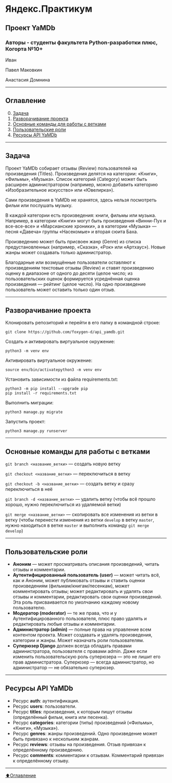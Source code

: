 # Яндекс.Практикум

## Проект YaMDb

### Авторы - студенты факультета Python-разработки плюс, Когорта №10+
Иван

Павел Маковкин

Анастасия Домнина

***


## Оглавление

0. [Задача](#Задача)
1. [Разворачивание проекта](#Разворачивание-проекта)
2. [Основные команды для работы с ветками](#Основные-команды-для-работы-с-ветками)
3. [Пользовательские роли](#Пользовательские-роли)
4. [Ресурсы API YaMDb](#Ресурсы-API-YaMDb)
***


## Задача

Проект YaMDb собирает отзывы (Review) пользователей на произведения (Titles). Произведения делятся на категории: «Книги», «Фильмы», «Музыка». Список категорий (Category) может быть расширен администратором (например, можно добавить категорию «Изобразительное искусство» или «Ювелирка»).

Сами произведения в YaMDb не хранятся, здесь нельзя посмотреть фильм или послушать музыку.

В каждой категории есть произведения: книги, фильмы или музыка. Например, в категории «Книги» могут быть произведения «Винни-Пух и все-все-все» и «Марсианские хроники», а в категории «Музыка» — песня «Давеча» группы «Насекомые» и вторая сюита Баха.

Произведению может быть присвоен жанр (Genre) из списка предустановленных (например, «Сказка», «Рок» или «Артхаус»). Новые жанры может создавать только администратор.

Благодарные или возмущённые пользователи оставляют к произведениям текстовые отзывы (Review) и ставят произведению оценку в диапазоне от одного до десяти (целое число; из пользовательских оценок формируется усреднённая оценка произведения — рейтинг (целое число). На одно произведение пользователь может оставить только один отзыв.

***


## Разворачивание проекта

Клонировать репозиторий и перейти в его папку в командной строке:

```
git clone https://github.com/foxygen-d/api_yamdb.git
```

Cоздать и активировать виртуальное окружение:

```
python3 -m venv env
```
Активировать виртуальное окружение:
```
source env/bin/activatepython3 -m venv env
```

Установить зависимости из файла requirements.txt:

```
python3 -m pip install --upgrade pip
pip install -r requirements.txt
```

Выполнить миграции:

```
python3 manage.py migrate
```

Запустить проект:

```
python3 manage.py runserver
```
***


## Основные команды для работы с ветками
`git branch <название_ветки>` — создать новую ветку

`git checkout <название_ветки>` — переключиться в ветку

`git checkout -b <название_ветки>` — создать ветку и сразу переключиться в неё

`git branch -d <название_ветки>` — удалить ветку (чтобы всё прошло хорошо, нужно переключиться из удаляемой ветки)

`git merge <название_ветки>` — скопировать все изменения из ветки в ветку (чтобы перенести изменения из ветки `develop` в ветку `master`, нужно находиться в ветке `master` и выполнить команду `git merge develop`)
***


## Пользовательские роли

- **Аноним** — может просматривать описания произведений, читать отзывы и комментарии.
- **Аутентифицированный пользователь (user)** — может читать всё, как и Аноним, может публиковать отзывы и ставить оценки произведениям (фильмам/книгам/песенкам), может комментировать отзывы; может редактировать и удалять свои отзывы и комментарии, редактировать свои оценки произведений. Эта роль присваивается по умолчанию каждому новому пользователю.
- **Модератор (moderator)** — те же права, что и у Аутентифицированного пользователя, плюс право удалять и редактировать любые отзывы и комментарии.
- **Администратор (admin)** — полные права на управление всем контентом проекта. Может создавать и удалять произведения, категории и жанры. Может назначать роли пользователям.
- **Суперюзер Django** должен всегда обладать правами администратора, пользователя с правами admin. Даже если изменить пользовательскую роль суперюзера — это не лишит его прав администратора. Суперюзер — всегда администратор, но администратор — не обязательно суперюзер.
***


## Ресурсы API YaMDb
- Ресурс **auth**: аутентификация.
- Ресурс **users**: пользователи.
- Ресурс **titles**: произведения, к которым пишут отзывы (определённый фильм, книга или песенка).
- Ресурс **categories**: категории (типы) произведений («Фильмы», «Книги», «Музыка»).
- Ресурс **genres**: жанры произведений. Одно произведение может быть привязано к нескольким жанрам.
- Ресурс **reviews**: отзывы на произведения. Отзыв привязан к определённому произведению.
- Ресурс **comments**: комментарии к отзывам. Комментарий привязан к определённому отзыву.
***

[:arrow_up:Оглавление](#Оглавление)
